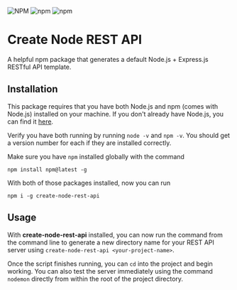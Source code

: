 ![NPM](https://img.shields.io/npm/l/create-node-rest-api) ![npm](https://img.shields.io/npm/v/create-node-rest-api) ![npm](https://img.shields.io/npm/dw/create-node-rest-api)

# Create Node REST API

A helpful npm package that generates a default Node.js + Express.js RESTful API template.

## Installation

This package requires that you have both Node.js and npm (comes with Node.js) installed on your machine. If you don't already have Node.js, you can find it [here](https://nodejs.org/en/download/).

Verify you have both running by running `node -v` and `npm -v`. You should get a version number for each if they are installed correctly.

Make sure you have `npm` installed globally with the command

```
npm install npm@latest -g
```

With both of those packages installed, now you can run

```
npm i -g create-node-rest-api
```

## Usage

With **create-node-rest-api** installed, you can now run the command from the command line to generate a new directory name for your REST API server using `create-node-rest-api <your-project-name>`.

Once the script finishes running, you can `cd` into the project and begin working. You can also test the server immediately using the command `nodemon` directly from within the root of the project directory.
